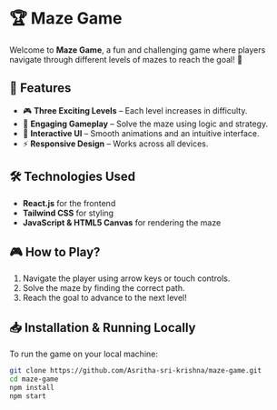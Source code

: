# 🏆 Maze Game

Welcome to **Maze Game**, a fun and challenging game where players navigate through different levels of mazes to reach the goal! 🏁  

## 🚀 Features
- 🎮 **Three Exciting Levels** – Each level increases in difficulty.  
- 🧠 **Engaging Gameplay** – Solve the maze using logic and strategy.  
- 🎨 **Interactive UI** – Smooth animations and an intuitive interface.  
- ⚡ **Responsive Design** – Works across all devices.  

## 🛠️ Technologies Used
- **React.js** for the frontend  
- **Tailwind CSS** for styling  
- **JavaScript & HTML5 Canvas** for rendering the maze  

## 🎮 How to Play?
1. Navigate the player using arrow keys or touch controls.  
2. Solve the maze by finding the correct path.  
3. Reach the goal to advance to the next level!   


## 📥 Installation & Running Locally
To run the game on your local machine:  
```sh
git clone https://github.com/Asritha-sri-krishna/maze-game.git
cd maze-game
npm install
npm start

 
